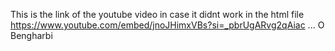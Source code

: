 This is the link of the youtube video in case it didnt work in the html file
https://www.youtube.com/embed/jnoJHimxVBs?si=_pbrUgARvg2qAiac
...
O Bengharbi